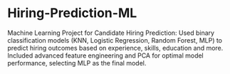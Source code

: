 # Hiring-Prediction-ML
Machine Learning Project for Candidate Hiring Prediction: Used binary classification models (KNN, Logistic Regression, Random Forest, MLP) to predict hiring outcomes based on experience, skills, education and more. Included advanced feature engineering and PCA for optimal model performance, selecting MLP as the final model.
